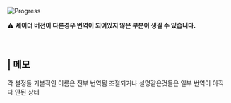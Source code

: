 ![Progress](https://img.shields.io/badge/Progress-73%25-yellowgreen?style=flat-square)

⚠️ **셰이더 버전이 다른경우 번역이 되어있지 않은 부분이 생길 수 있습니다.**
<br/>
<br/>
<br/>
## **| 메모**
각 설정들 기본적인 이름은 전부 번역됨
조절되거나 설명같은것들은 일부 번역이 아직 다 안된 상태
